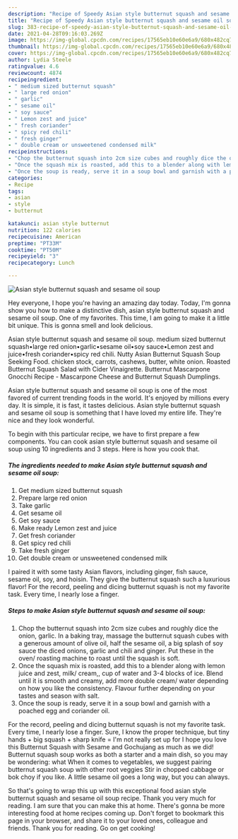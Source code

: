 ```yaml
---
description: "Recipe of Speedy Asian style butternut squash and sesame oil soup"
title: "Recipe of Speedy Asian style butternut squash and sesame oil soup"
slug: 383-recipe-of-speedy-asian-style-butternut-squash-and-sesame-oil-soup
date: 2021-04-28T09:16:03.269Z
image: https://img-global.cpcdn.com/recipes/17565eb10e60e6a9/680x482cq70/asian-style-butternut-squash-and-sesame-oil-soup-recipe-main-photo.jpg
thumbnail: https://img-global.cpcdn.com/recipes/17565eb10e60e6a9/680x482cq70/asian-style-butternut-squash-and-sesame-oil-soup-recipe-main-photo.jpg
cover: https://img-global.cpcdn.com/recipes/17565eb10e60e6a9/680x482cq70/asian-style-butternut-squash-and-sesame-oil-soup-recipe-main-photo.jpg
author: Lydia Steele
ratingvalue: 4.6
reviewcount: 4874
recipeingredient:
- " medium sized butternut squash"
- " large red onion"
- " garlic"
- " sesame oil"
- " soy sauce"
- " Lemon zest and juice"
- " fresh coriander"
- " spicy red chili"
- " fresh ginger"
- " double cream or unsweetened condensed milk"
recipeinstructions:
- "Chop the butternut squash into 2cm size cubes and roughly dice the onion, garlic. In a baking tray, massage the butternut squash cubes with a generous amount of olive oil, half the sesame oil, a big splash of soy sauce the diced onions, garlic and chili and ginger. Put these in the oven/ roasting machine to roast until the squash is soft."
- "Once the squash mix is roasted, add this to a blender along with lemon juice and zest, milk/ cream,, cup of water and 3-4 blocks of ice. Blend until it is smooth and creamy, add more double cream/ water depending on how you like the consistency. Flavour further depending on your tastes and season with salt."
- "Once the soup is ready, serve it in a soup bowl and garnish with a poached egg and coriander oil."
categories:
- Recipe
tags:
- asian
- style
- butternut

katakunci: asian style butternut 
nutrition: 122 calories
recipecuisine: American
preptime: "PT33M"
cooktime: "PT50M"
recipeyield: "3"
recipecategory: Lunch

---
```



![Asian style butternut squash and sesame oil soup](https://img-global.cpcdn.com/recipes/17565eb10e60e6a9/680x482cq70/asian-style-butternut-squash-and-sesame-oil-soup-recipe-main-photo.jpg)

Hey everyone, I hope you're having an amazing day today. Today, I'm gonna show you how to make a distinctive dish, asian style butternut squash and sesame oil soup. One of my favorites. This time, I am going to make it a little bit unique. This is gonna smell and look delicious.

Asian style butternut squash and sesame oil soup. medium sized butternut squash•large red onion•garlic•sesame oil•soy sauce•Lemon zest and juice•fresh coriander•spicy red chili. Nutty Asian Butternut Squash Soup Seeking Food. chicken stock, carrots, cashews, butter, white onion. Roasted Butternut Squash Salad with Cider Vinaigrette. Butternut Mascarpone Gnocchi Recipe - Mascarpone Cheese and Butternut Squash Dumplings.

Asian style butternut squash and sesame oil soup is one of the most favored of current trending foods in the world. It's enjoyed by millions every day. It is simple, it is fast, it tastes delicious. Asian style butternut squash and sesame oil soup is something that I have loved my entire life. They're nice and they look wonderful.


To begin with this particular recipe, we have to first prepare a few components. You can cook asian style butternut squash and sesame oil soup using 10 ingredients and 3 steps. Here is how you cook that.

<!--inarticleads1-->

##### The ingredients needed to make Asian style butternut squash and sesame oil soup:

1. Get  medium sized butternut squash
1. Prepare  large red onion
1. Take  garlic
1. Get  sesame oil
1. Get  soy sauce
1. Make ready  Lemon zest and juice
1. Get  fresh coriander
1. Get  spicy red chili
1. Take  fresh ginger
1. Get  double cream or unsweetened condensed milk


I paired it with some tasty Asian flavors, including ginger, fish sauce, sesame oil, soy, and hoisin. They give the butternut squash such a luxurious flavor! For the record, peeling and dicing butternut squash is not my favorite task. Every time, I nearly lose a finger. 

<!--inarticleads2-->

##### Steps to make Asian style butternut squash and sesame oil soup:

1. Chop the butternut squash into 2cm size cubes and roughly dice the onion, garlic. In a baking tray, massage the butternut squash cubes with a generous amount of olive oil, half the sesame oil, a big splash of soy sauce the diced onions, garlic and chili and ginger. Put these in the oven/ roasting machine to roast until the squash is soft.
1. Once the squash mix is roasted, add this to a blender along with lemon juice and zest, milk/ cream,, cup of water and 3-4 blocks of ice. Blend until it is smooth and creamy, add more double cream/ water depending on how you like the consistency. Flavour further depending on your tastes and season with salt.
1. Once the soup is ready, serve it in a soup bowl and garnish with a poached egg and coriander oil.


For the record, peeling and dicing butternut squash is not my favorite task. Every time, I nearly lose a finger. Sure, I know the proper technique, but tiny hands + big squash + sharp knife = I&#39;m not really set up for I hope you love this Butternut Squash with Sesame and Gochujang as much as we did! Butternut squash soup works as both a starter and a main dish, so you may be wondering: what When it comes to vegetables, we suggest pairing butternut squash soup with other root veggies Stir in chopped cabbage or bok choy if you like. A little sesame oil goes a long way, but you can always. 

So that's going to wrap this up with this exceptional food asian style butternut squash and sesame oil soup recipe. Thank you very much for reading. I am sure that you can make this at home. There's gonna be more interesting food at home recipes coming up. Don't forget to bookmark this page in your browser, and share it to your loved ones, colleague and friends. Thank you for reading. Go on get cooking!
